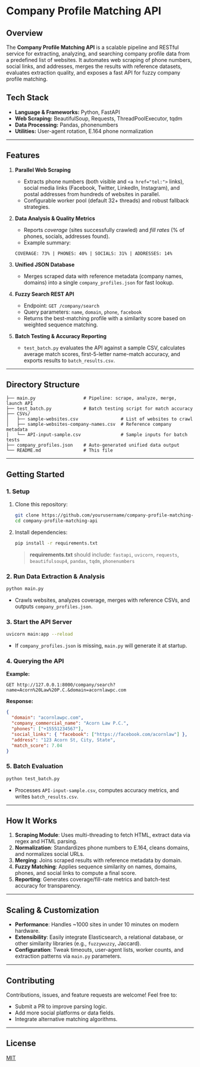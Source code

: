 # Company Profile Matching API

## Overview

The **Company Profile Matching API** is a scalable pipeline and RESTful service for extracting, analyzing, and searching company profile data from a predefined list of websites. It automates web scraping of phone numbers, social links, and addresses, merges the results with reference datasets, evaluates extraction quality, and exposes a fast API for fuzzy company profile matching.

## Tech Stack

* **Language & Frameworks:** Python, FastAPI
* **Web Scraping:** BeautifulSoup, Requests, ThreadPoolExecutor, tqdm
* **Data Processing:** Pandas, phonenumbers
* **Utilities:** User-agent rotation, E.164 phone normalization

---

## Features

1. **Parallel Web Scraping**

   * Extracts phone numbers (both visible and `<a href="tel:">` links), social media links (Facebook, Twitter, LinkedIn, Instagram), and postal addresses from hundreds of websites in parallel.
   * Configurable worker pool (default 32+ threads) and robust fallback strategies.

2. **Data Analysis & Quality Metrics**

   * Reports *coverage* (sites successfully crawled) and *fill rates* (% of phones, socials, addresses found).
   * Example summary:

   ```
   COVERAGE: 73% | PHONES: 40% | SOCIALS: 31% | ADDRESSES: 14%
   ```

3. **Unified JSON Database**

   * Merges scraped data with reference metadata (company names, domains) into a single `company_profiles.json` for fast lookup.

4. **Fuzzy Search REST API**

   * Endpoint: `GET /company/search`
   * Query parameters: `name`, `domain`, `phone`, `facebook`
   * Returns the best-matching profile with a similarity score based on weighted sequence matching.

5. **Batch Testing & Accuracy Reporting**

   * `test_batch.py` evaluates the API against a sample CSV, calculates average match scores, first-5-letter name-match accuracy, and exports results to `batch_results.csv`.

---

## Directory Structure

```
├── main.py                  # Pipeline: scrape, analyze, merge, launch API
├── test_batch.py            # Batch testing script for match accuracy
├── CSVs/
│   ├── sample-websites.csv                # List of websites to crawl
│   ├── sample-websites-company-names.csv  # Reference company metadata
│   └── API-input-sample.csv               # Sample inputs for batch tests
├── company_profiles.json    # Auto-generated unified data output
└── README.md                # This file
```

---

## Getting Started

### 1. Setup

1. Clone this repository:

   ```bash
   git clone https://github.com/yourusername/company-profile-matching-api.git
   cd company-profile-matching-api
   ```
2. Install dependencies:

   ```bash
   pip install -r requirements.txt
   ```

   > **requirements.txt** should include: `fastapi`, `uvicorn`, `requests`, `beautifulsoup4`, `pandas`, `tqdm`, `phonenumbers`

### 2. Run Data Extraction & Analysis

```bash
python main.py
```

* Crawls websites, analyzes coverage, merges with reference CSVs, and outputs `company_profiles.json`.

### 3. Start the API Server

```bash
uvicorn main:app --reload
```

* If `company_profiles.json` is missing, `main.py` will generate it at startup.

### 4. Querying the API

**Example:**

```http
GET http://127.0.0.1:8000/company/search?name=Acorn%20Law%20P.C.&domain=acornlawpc.com
```

**Response:**

```json
{
  "domain": "acornlawpc.com",
  "company_commercial_name": "Acorn Law P.C.",
  "phones": ["+15551234567"],
  "social_links": { "facebook": ["https://facebook.com/acornlaw"] },
  "address": "123 Acorn St, City, State",
  "match_score": 7.04
}
```

### 5. Batch Evaluation

```bash
python test_batch.py
```

* Processes `API-input-sample.csv`, computes accuracy metrics, and writes `batch_results.csv`.

---

## How It Works

1. **Scraping Module**: Uses multi-threading to fetch HTML, extract data via regex and HTML parsing.
2. **Normalization**: Standardizes phone numbers to E.164, cleans domains, and normalizes social URLs.
3. **Merging**: Joins scraped results with reference metadata by domain.
4. **Fuzzy Matching**: Applies sequence similarity on names, domains, phones, and social links to compute a final score.
5. **Reporting**: Generates coverage/fill-rate metrics and batch-test accuracy for transparency.

---

## Scaling & Customization

* **Performance**: Handles \~1000 sites in under 10 minutes on modern hardware.
* **Extensibility**: Easily integrate Elasticsearch, a relational database, or other similarity libraries (e.g., `fuzzywuzzy`, Jaccard).
* **Configuration**: Tweak timeouts, user-agent lists, worker counts, and extraction patterns via `main.py` parameters.

---

## Contributing

Contributions, issues, and feature requests are welcome! Feel free to:

* Submit a PR to improve parsing logic.
* Add more social platforms or data fields.
* Integrate alternative matching algorithms.

---

## License

[MIT](LICENSE)

